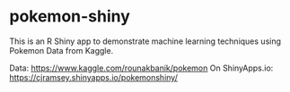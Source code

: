 # pokemon-shiny
This is an R Shiny app to demonstrate machine learning techniques using Pokemon Data from Kaggle.

Data: https://www.kaggle.com/rounakbanik/pokemon
On ShinyApps.io: https://cjramsey.shinyapps.io/pokemonshiny/

